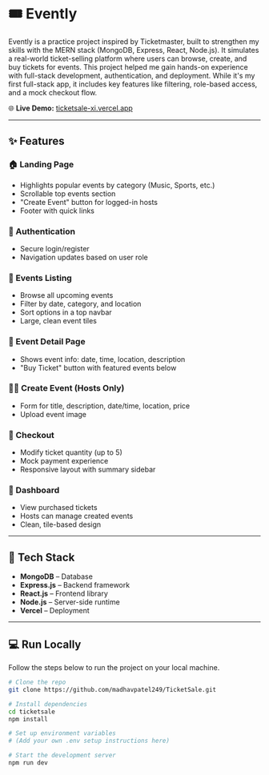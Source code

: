 # 🎟️ Evently

Evently is a practice project inspired by Ticketmaster, built to strengthen my skills with the MERN stack (MongoDB, Express, React, Node.js). It simulates a real-world ticket-selling platform where users can browse, create, and buy tickets for events. This project helped me gain hands-on experience with full-stack development, authentication, and deployment. While it's my first full-stack app, it includes key features like filtering, role-based access, and a mock checkout flow.

🌐 **Live Demo:** [ticketsale-xi.vercel.app](https://ticketsale-xi.vercel.app/)

---

## ✨ Features

### 🏠 Landing Page
- Highlights popular events by category (Music, Sports, etc.)
- Scrollable top events section
- "Create Event" button for logged-in hosts
- Footer with quick links

### 🔐 Authentication
- Secure login/register
- Navigation updates based on user role

### 📆 Events Listing
- Browse all upcoming events
- Filter by date, category, and location
- Sort options in a top navbar
- Large, clean event tiles

### 📄 Event Detail Page
- Shows event info: date, time, location, description
- "Buy Ticket" button with featured events below

### 🧑‍💼 Create Event (Hosts Only)
- Form for title, description, date/time, location, price
- Upload event image

### 🛒 Checkout
- Modify ticket quantity (up to 5)
- Mock payment experience
- Responsive layout with summary sidebar

### 👤 Dashboard
- View purchased tickets
- Hosts can manage created events
- Clean, tile-based design

---

## 🧩 Tech Stack

- **MongoDB** – Database
- **Express.js** – Backend framework
- **React.js** – Frontend library
- **Node.js** – Server-side runtime
- **Vercel** – Deployment

---

## 💻 Run Locally

Follow the steps below to run the project on your local machine.

```bash
# Clone the repo
git clone https://github.com/madhavpatel249/TicketSale.git

# Install dependencies
cd ticketsale
npm install

# Set up environment variables
# (Add your own .env setup instructions here)

# Start the development server
npm run dev
